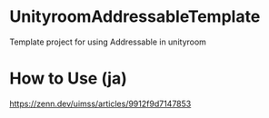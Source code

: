 # UnityroomAddressableTemplate
Template project for using Addressable in unityroom

# How to Use (ja)
https://zenn.dev/uimss/articles/9912f9d7147853
